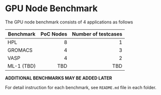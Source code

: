 # GPU Node Benchmark

The GPU node benchmark consists of 4 applications as follows

| Benchmark     | PoC Nodes| Number of  testcases |
| ------------- |---------:| ---------:|
| HPL           | 8        | 1         | 
| GROMACS       | 4        | 3         | 
| VASP          | 4        | 2         | 
| ML-1 (TBD)    | TBD      | TBD       | 

**ADDITIONAL BENCHMARKS MAY BE ADDED LATER**

For detail instruction for each benchmark, see `README.md` file in each folder.

